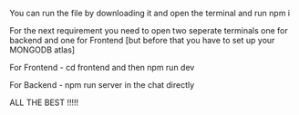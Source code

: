 You can run the file by downloading it and open the terminal 
and run npm i

For the next requirement you need to open two seperate terminals one for backend and one for Frontend [but before that you have to set up your MONGODB atlas]

For Frontend -
cd frontend and then npm run dev

For Backend - 
npm run server in the chat directly



ALL THE BEST !!!!!
